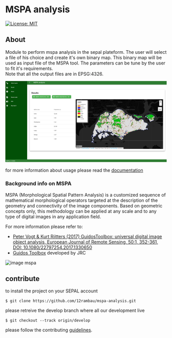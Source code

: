 # MSPA analysis
[![License: MIT](https://img.shields.io/badge/License-MIT-yellow.svg)](LICENSE)
## About 

Module to perform mspa analysis in the sepal plateform. The user will select a file of his choice and create it's own binary map. This binary map will be used as input file of the MSPA tool. The parameters can be tune by the user to fit it's requirements.  
Note that all the output files are in EPSG:4326.

![full app](./doc/img/full_app.png)

for more information about usage please read the [documentation](./doc/doc.md)

### Background info on MSPA
MSPA (Morphological Spatial Pattern Analysis) is a customized sequence of mathematical morphological operators targeted at the description of the geometry and connectivity of the image components. Based on geometric concepts only, this methodology can be applied at any scale and to any type of digital images in any application field.

For more information please refer to:

- [Peter Vogt & Kurt Riitters (2017) GuidosToolbox: universal digital image object analysis, European Journal of Remote Sensing, 50:1, 352-361, DOI: 10.1080/22797254.2017.1330650](https://www.tandfonline.com/doi/full/10.1080/22797254.2017.1330650)
- [Guidos Toolbox](https://forest.jrc.ec.europa.eu/en/activities/lpa/mspa/) developed by JRC


![image mspa](https://forest.jrc.ec.europa.eu/media/filer_public/63/6e/636e3c07-ee31-4365-9a51-07071debeeea/mspalegend.gif)

## contribute
to install the project on your SEPAL account 
```
$ git clone https://github.com/12rambau/mspa-analysis.git
```

please retreive the develop branch where all our development live
```
$ git checkout --track origin/develop
```

please follow the contributing [guidelines](CONTRIBUTING.md).
